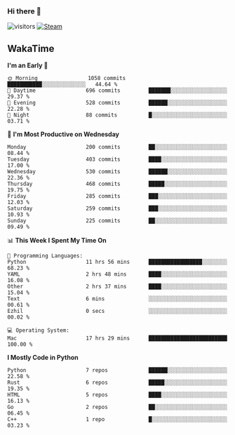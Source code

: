 ### Hi there 👋

![visitors](https://visitor-badge.glitch.me/badge?page_id=zhourunlai)
[![Steam](https://img.shields.io/badge/dynamic/json?url=https%3A%2F%2Fapi.swo.moe%2Fstats%2Fsteamgames%2F76561198285156854&query=count&color=0b1a37&label=Steam&labelColor=134375&logo=steam&suffix=+games&cacheSeconds=3600)](http://steamcommunity.com/profiles/76561198285156854)

## WakaTime
<!--START_SECTION:waka-->
**I'm an Early 🐤** 

```text
🌞 Morning                1058 commits        ███████████░░░░░░░░░░░░░░   44.64 % 
🌆 Daytime                696 commits         ███████░░░░░░░░░░░░░░░░░░   29.37 % 
🌃 Evening                528 commits         ██████░░░░░░░░░░░░░░░░░░░   22.28 % 
🌙 Night                  88 commits          █░░░░░░░░░░░░░░░░░░░░░░░░   03.71 % 
```
📅 **I'm Most Productive on Wednesday** 

```text
Monday                   200 commits         ██░░░░░░░░░░░░░░░░░░░░░░░   08.44 % 
Tuesday                  403 commits         ████░░░░░░░░░░░░░░░░░░░░░   17.00 % 
Wednesday                530 commits         ██████░░░░░░░░░░░░░░░░░░░   22.36 % 
Thursday                 468 commits         █████░░░░░░░░░░░░░░░░░░░░   19.75 % 
Friday                   285 commits         ███░░░░░░░░░░░░░░░░░░░░░░   12.03 % 
Saturday                 259 commits         ███░░░░░░░░░░░░░░░░░░░░░░   10.93 % 
Sunday                   225 commits         ██░░░░░░░░░░░░░░░░░░░░░░░   09.49 % 
```


📊 **This Week I Spent My Time On** 

```text
💬 Programming Languages: 
Python                   11 hrs 56 mins      █████████████████░░░░░░░░   68.23 % 
YAML                     2 hrs 48 mins       ████░░░░░░░░░░░░░░░░░░░░░   16.08 % 
Other                    2 hrs 37 mins       ████░░░░░░░░░░░░░░░░░░░░░   15.04 % 
Text                     6 mins              ░░░░░░░░░░░░░░░░░░░░░░░░░   00.61 % 
Ezhil                    0 secs              ░░░░░░░░░░░░░░░░░░░░░░░░░   00.02 % 

💻 Operating System: 
Mac                      17 hrs 29 mins      █████████████████████████   100.00 % 
```

**I Mostly Code in Python** 

```text
Python                   7 repos             ██████░░░░░░░░░░░░░░░░░░░   22.58 % 
Rust                     6 repos             █████░░░░░░░░░░░░░░░░░░░░   19.35 % 
HTML                     5 repos             ████░░░░░░░░░░░░░░░░░░░░░   16.13 % 
Go                       2 repos             ██░░░░░░░░░░░░░░░░░░░░░░░   06.45 % 
C++                      1 repo              █░░░░░░░░░░░░░░░░░░░░░░░░   03.23 % 
```




<!--END_SECTION:waka-->
